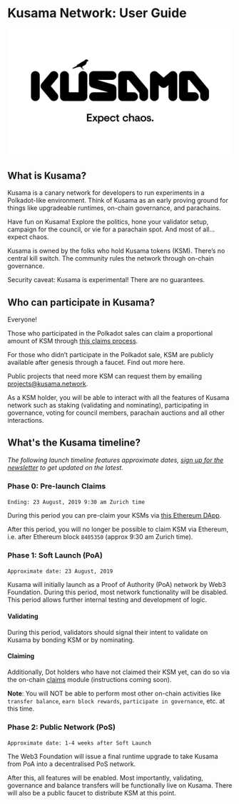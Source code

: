 # Kusama Network: User Guide
![Expect Chaos](./img/Kusama-expect-chaos.png)

## What is Kusama?
Kusama is a canary network for developers to run experiments in a Polkadot-like environment. Think of Kusama as an early proving ground for things like upgradeable runtimes, on-chain governance, and parachains. 

Have fun on Kusama! Explore the politics, hone your validator setup, campaign for the council, or vie for a parachain spot. And most of all... expect chaos.

Kusama is owned by the folks who hold Kusama tokens (KSM). There’s no central kill switch. The community rules the network through on-chain governance. 

Security caveat: Kusama is experimental! There are no guarantees. 

## Who can participate in Kusama?

Everyone!

Those who participated in the Polkadot sales can claim a proportional amount of KSM through [this claims process](https://kusama.network/newsletter).

For those who didn’t participate in the Polkadot sale, KSM are publicly available after genesis through a faucet. Find out more here.

Public projects that need more KSM can request them by emailing projects@kusama.network.

As a KSM holder, you will be able to interact with all the features of Kusama network such as staking (validating and nominating), participating in governance, voting for council members, parachain auctions and all other interactions.

## What's the Kusama timeline?
*The following launch timeline features approximate dates, [sign up for the newsletter](https://kusama.network/) to get updated on the latest.*

### Phase 0: Pre-launch Claims
`Ending: 23 August, 2019 9:30 am Zurich time`

During this period you can pre-claim your KSMs via [this Ethereum DApp](https://claim.kusama.network).

After this period, you will no longer be possible to claim KSM via Ethereum, i.e. after Ethereum block `8405350` (approx 9:30 am Zurich time).

### Phase 1: Soft Launch (PoA)
`Approximate date: 23 August, 2019`

Kusama will initially launch as a Proof of Authority (PoA) network by Web3 Foundation. During this period, most network functionality will be disabled. This period  allows further internal testing and development of logic.

#### Validating
During this period, validators should signal their intent to validate on Kusama by bonding KSM or by nominating.

#### Claiming
Additionally, Dot holders who have not claimed their KSM yet, can do so via the on-chain [claims](https://github.com/paritytech/polkadot/blob/3b54276ee02bc2451749dc3d64e586303989b34f/runtime/src/claims.rs) module (instructions coming soon).

**Note**: You will NOT be able to perform most other on-chain activities like `transfer balance`, `earn block rewards`, `participate in governance`, etc. at this time.

### Phase 2: Public Network (PoS)
`Approximate date: 1-4 weeks after Soft Launch`

The Web3 Foundation will issue a final runtime upgrade to take Kusama from PoA into a decentralised PoS network. 

After this, all features will be enabled. Most importantly, validating, governance and balance transfers will be functionally live on Kusama. There will also be a public faucet to distribute KSM at this point.

